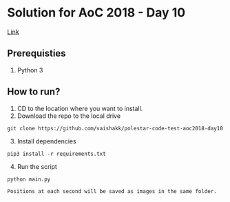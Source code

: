 # Solution for AoC 2018 - Day 10
[Link](https://adventofcode.com/2018/day/10)
## Prerequisties
1. Python 3

## How to run?

1. CD to the location where you want to install.
2. Download the repo to the local drive
```
git clone https://github.com/vaishakk/polestar-code-test-aoc2018-day10
```
3. Install dependencies
```
pip3 install -r requirements.txt
```
4. Run the script
```
python main.py

Positions at each second will be saved as images in the same folder.
